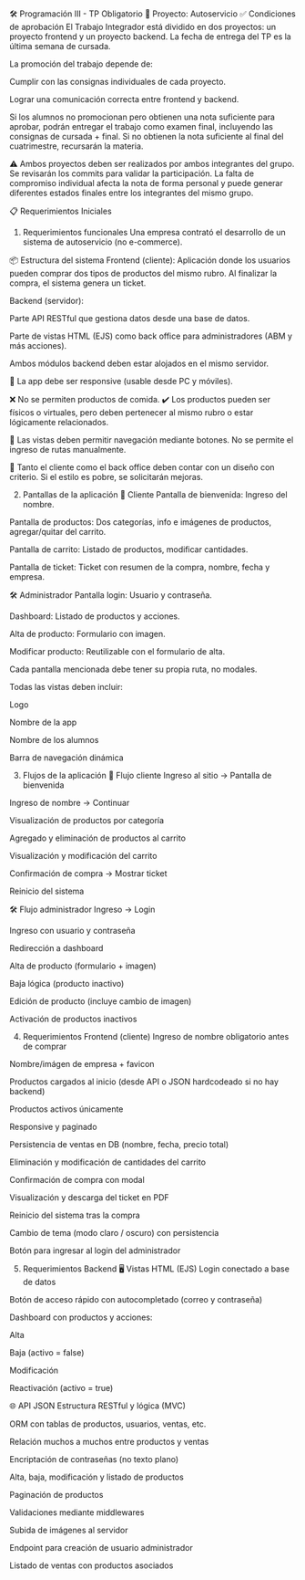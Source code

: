 🛠️ Programación III - TP Obligatorio
🧾 Proyecto: Autoservicio
✅ Condiciones de aprobación
El Trabajo Integrador está dividido en dos proyectos: un proyecto frontend y un proyecto backend.
La fecha de entrega del TP es la última semana de cursada.

La promoción del trabajo depende de:

Cumplir con las consignas individuales de cada proyecto.

Lograr una comunicación correcta entre frontend y backend.

Si los alumnos no promocionan pero obtienen una nota suficiente para aprobar, podrán entregar el trabajo como examen final, incluyendo las consignas de cursada + final.
Si no obtienen la nota suficiente al final del cuatrimestre, recursarán la materia.

⚠️ Ambos proyectos deben ser realizados por ambos integrantes del grupo.
Se revisarán los commits para validar la participación. La falta de compromiso individual afecta la nota de forma personal y puede generar diferentes estados finales entre los integrantes del mismo grupo.

📋 Requerimientos Iniciales
1. Requerimientos funcionales
Una empresa contrató el desarrollo de un sistema de autoservicio (no e-commerce).

📦 Estructura del sistema
Frontend (cliente):
Aplicación donde los usuarios pueden comprar dos tipos de productos del mismo rubro. Al finalizar la compra, el sistema genera un ticket.

Backend (servidor):

Parte API RESTful que gestiona datos desde una base de datos.

Parte de vistas HTML (EJS) como back office para administradores (ABM y más acciones).

Ambos módulos backend deben estar alojados en el mismo servidor.

📱 La app debe ser responsive (usable desde PC y móviles).

❌ No se permiten productos de comida.
✔️ Los productos pueden ser físicos o virtuales, pero deben pertenecer al mismo rubro o estar lógicamente relacionados.

🔁 Las vistas deben permitir navegación mediante botones. No se permite el ingreso de rutas manualmente.

🎨 Tanto el cliente como el back office deben contar con un diseño con criterio. Si el estilo es pobre, se solicitarán mejoras.

2. Pantallas de la aplicación
🧑 Cliente
Pantalla de bienvenida: Ingreso del nombre.

Pantalla de productos: Dos categorías, info e imágenes de productos, agregar/quitar del carrito.

Pantalla de carrito: Listado de productos, modificar cantidades.

Pantalla de ticket: Ticket con resumen de la compra, nombre, fecha y empresa.

🛠️ Administrador
Pantalla login: Usuario y contraseña.

Dashboard: Listado de productos y acciones.

Alta de producto: Formulario con imagen.

Modificar producto: Reutilizable con el formulario de alta.

Cada pantalla mencionada debe tener su propia ruta, no modales.

Todas las vistas deben incluir:

Logo

Nombre de la app

Nombre de los alumnos

Barra de navegación dinámica

3. Flujos de la aplicación
🧾 Flujo cliente
Ingreso al sitio → Pantalla de bienvenida

Ingreso de nombre → Continuar

Visualización de productos por categoría

Agregado y eliminación de productos al carrito

Visualización y modificación del carrito

Confirmación de compra → Mostrar ticket

Reinicio del sistema

🛠️ Flujo administrador
Ingreso → Login

Ingreso con usuario y contraseña

Redirección a dashboard

Alta de producto (formulario + imagen)

Baja lógica (producto inactivo)

Edición de producto (incluye cambio de imagen)

Activación de productos inactivos

4. Requerimientos Frontend (cliente)
Ingreso de nombre obligatorio antes de comprar

Nombre/imágen de empresa + favicon

Productos cargados al inicio (desde API o JSON hardcodeado si no hay backend)

Productos activos únicamente

Responsive y paginado

Persistencia de ventas en DB (nombre, fecha, precio total)

Eliminación y modificación de cantidades del carrito

Confirmación de compra con modal

Visualización y descarga del ticket en PDF

Reinicio del sistema tras la compra

Cambio de tema (modo claro / oscuro) con persistencia

Botón para ingresar al login del administrador

5. Requerimientos Backend
🖥️ Vistas HTML (EJS)
Login conectado a base de datos

Botón de acceso rápido con autocompletado (correo y contraseña)

Dashboard con productos y acciones:

Alta

Baja (activo = false)

Modificación

Reactivación (activo = true)

🌐 API JSON
Estructura RESTful y lógica (MVC)

ORM con tablas de productos, usuarios, ventas, etc.

Relación muchos a muchos entre productos y ventas

Encriptación de contraseñas (no texto plano)

Alta, baja, modificación y listado de productos

Paginación de productos

Validaciones mediante middlewares

Subida de imágenes al servidor

Endpoint para creación de usuario administrador

Listado de ventas con productos asociados
